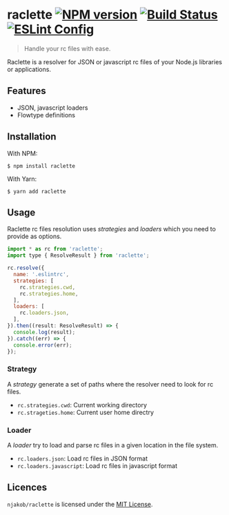 
# raclette [![NPM version][npm-status-image]][npm] [![Build Status][build-status-image]][travis] [![ESLint Config][eslint-config-image]][eslint-config]

> Handle your rc files with ease.

Raclette is a resolver for JSON or javascript rc files of your Node.js libraries or
applications.

## Features

* JSON, javascript loaders
* Flowtype definitions

## Installation

With NPM:

```
$ npm install raclette
```

With Yarn:

```
$ yarn add raclette
```

## Usage

Raclette rc files resolution uses *strategies* and *loaders* which you need to
provide as options.

```js
import * as rc from 'raclette';
import type { ResolveResult } from 'raclette';

rc.resolve({
  name: '.eslintrc',
  strategies: [
    rc.strategies.cwd,
    rc.strategies.home,
  ],
  loaders: [
    rc.loaders.json,
  ],
}).then((result: ResolveResult) => {
  console.log(result);
}).catch((err) => {
  console.error(err);
});
```

### Strategy

A _strategy_ generate a set of paths where the resolver need to look for rc
files.

* `rc.strategies.cwd`: Current working directory
* `rc.strageties.home`: Current user home directry

### Loader

A _loader_ try to load and parse rc files in a given location in the file
system.

* `rc.loaders.json`: Load rc files in JSON format
* `rc.loaders.javascript`: Load rc files in javascript format

## Licences

`njakob/raclette` is licensed under the [MIT License][licence].

[licence]: LICENSE
[eslint-config]: https://github.com/njakob/raclette
[npm]: https://nodei.co/npm/raclette
[travis]: https://travis-ci.org/njakob/raclette
[npm-status-image]: https://img.shields.io/npm/v/raclette.svg
[build-status-image]: https://travis-ci.org/njakob/raclette.svg?branch=master
[eslint-config-image]: https://img.shields.io/badge/eslint_config-njakob-463fd4.svg
